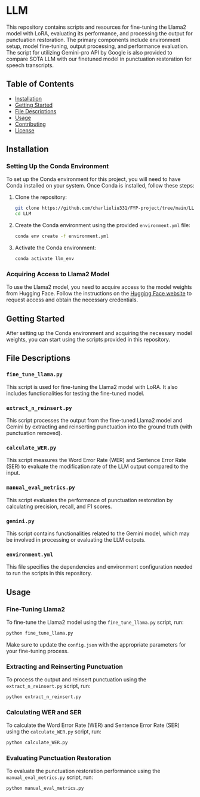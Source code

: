 
# LLM

This repository contains scripts and resources for fine-tuning the Llama2 model with LoRA, evaluating its performance, and processing the output for punctuation restoration. The primary components include environment setup, model fine-tuning, output processing, and performance evaluation. The script for utilizing Gemini-pro API by Google is also provided to compare SOTA LLM with our finetuned model in punctuation restoration for speech transcripts.

## Table of Contents
- [Installation](#installation)
- [Getting Started](#getting-started)
- [File Descriptions](#file-descriptions)
- [Usage](#usage)
- [Contributing](#contributing)
- [License](#license)

## Installation

### Setting Up the Conda Environment
To set up the Conda environment for this project, you will need to have Conda installed on your system. Once Conda is installed, follow these steps:

1. Clone the repository:
   ```bash
   git clone https://github.com/charlieliu331/FYP-project/tree/main/LLM.git
   cd LLM
   ```

2. Create the Conda environment using the provided `environment.yml` file:
   ```bash
   conda env create -f environment.yml
   ```

3. Activate the Conda environment:
   ```bash
   conda activate llm_env
   ```

### Acquiring Access to Llama2 Model
To use the Llama2 model, you need to acquire access to the model weights from Hugging Face. Follow the instructions on the [Hugging Face website](https://huggingface.co/docs/transformers/main/model_doc/llama2) to request access and obtain the necessary credentials.

## Getting Started

After setting up the Conda environment and acquiring the necessary model weights, you can start using the scripts provided in this repository.

## File Descriptions

### `fine_tune_llama.py`
This script is used for fine-tuning the Llama2 model with LoRA. It also includes functionalities for testing the fine-tuned model.

### `extract_n_reinsert.py`
This script processes the output from the fine-tuned Llama2 model and Gemini by extracting and reinserting punctuation into the ground truth (with punctuation removed).

### `calculate_WER.py`
This script measures the Word Error Rate (WER) and Sentence Error Rate (SER) to evaluate the modification rate of the LLM output compared to the input.

### `manual_eval_metrics.py`
This script evaluates the performance of punctuation restoration by calculating precision, recall, and F1 scores.

### `gemini.py`
This script contains functionalities related to the Gemini model, which may be involved in processing or evaluating the LLM outputs.

### `environment.yml`
This file specifies the dependencies and environment configuration needed to run the scripts in this repository.

## Usage

### Fine-Tuning Llama2
To fine-tune the Llama2 model using the `fine_tune_llama.py` script, run:
```bash
python fine_tune_llama.py 
```
Make sure to update the `config.json` with the appropriate parameters for your fine-tuning process.

### Extracting and Reinserting Punctuation
To process the output and reinsert punctuation using the `extract_n_reinsert.py` script, run:
```bash
python extract_n_reinsert.py 
```

### Calculating WER and SER
To calculate the Word Error Rate (WER) and Sentence Error Rate (SER) using the `calculate_WER.py` script, run:
```bash
python calculate_WER.py 
```

### Evaluating Punctuation Restoration
To evaluate the punctuation restoration performance using the `manual_eval_metrics.py` script, run:
```bash
python manual_eval_metrics.py 
```

